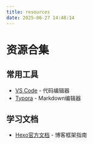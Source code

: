 ```yaml
---
title: resources
date: 2025-06-27 14:48:14
---
```

# 资源合集  
## 常用工具  
- [VS Code](https://code.visualstudio.com/) - 代码编辑器  
- [Typora](https://typora.io/) - Markdown编辑器  

## 学习文档  
- [Hexo官方文档](https://hexo.io/zh-cn/) - 博客框架指南  